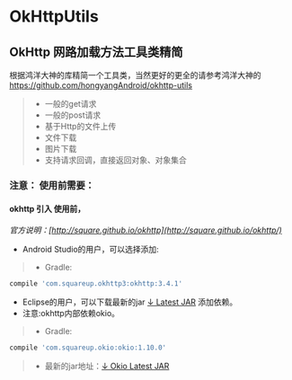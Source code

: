 # OkHttpUtils
## OkHttp 网路加载方法工具类精简
根据鸿洋大神的库精简一个工具类，当然更好的更全的请参考鸿洋大神的 [https://github.com/hongyangAndroid/okhttp-utils
](https://github.com/hongyangAndroid/okhttp-utils
)
> - 一般的get请求
> - 一般的post请求
> - 基于Http的文件上传
> - 文件下载
> - 图片下载
> - 支持请求回调，直接返回对象、对象集合

### 注意： 使用前需要：
#### okhttp 引入  使用前，
*官方说明：[http://square.github.io/okhttp](http://square.github.io/okhttp/)*

- Android Studio的用户，可以选择添加:

>- Gradle:
``` groovy
compile 'com.squareup.okhttp3:okhttp:3.4.1'
```

- Eclipse的用户，可以下载最新的jar [↓ Latest JAR](https://search.maven.org/remote_content?g=com.squareup.okhttp3&a=okhttp&v=LATEST "LATEST") 添加依赖。
- 注意:okhttp内部依赖okio。

>- Gradle:
``` groovy
compile 'com.squareup.okio:okio:1.10.0'
```

>- 最新的jar地址：[↓ Okio  Latest JAR](https://search.maven.org/remote_content?g=com.squareup.okio&a=okio&v=LATEST)
